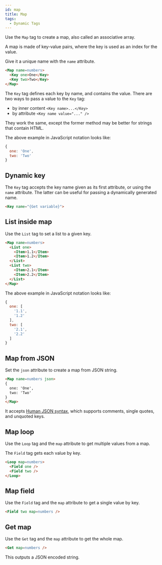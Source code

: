 ```yaml
---
id: map
title: Map
tags:
  - Dynamic Tags
---
```

Use the `Map` tag to create a map, also called an associative array.

A map is made of key-value pairs, where the key is used as an index for the value.

Give it a unique name with the `name` attribute.

```html
<Map name=numbers>
  <Key one>One</Key>
  <Key two>Two</Key>
</Map>
```

The `Key` tag defines each key by name, and contains the value. There are two ways to pass a value to the `Key` tag:

- by inner content `<Key name>...</Key>` 
- by attribute `<Key name value="..." />`

They work the same, except the former method may be better for strings that contain HTML.

The above example in JavaScript notation looks like:

```js
{
  one: 'One',
  two: 'Two'
}
```

## Dynamic key

The `Key` tag accepts the key name given as its first attribute, or using the `name` attribute. The latter can be useful for passing a dynamically generated name.

```html
<Key name="{Get variable}">
```

## List inside map

Use the `List` tag to set a list to a given key.

```html
<Map name=numbers>
  <List one>
    <Item>1.1</Item>
    <Item>1.2</Item>
  </List>
  <List two>
    <Item>2.1</Item>
    <Item>2.2</Item>
  </List>
</Map>
```

The above example in JavaScript notation looks like:

```js
{
  one: [
    '1.1',
    '1.2'
  ],
  two: [
    '2.1',
    '2.2'
  ]
}
```

## Map from JSON

Set the `json` attribute to create a map from JSON string.

```html
<Map name=numbers json>
{
  one: 'One',
  two: 'Two'
}
</Map>
```

It accepts [Human JSON syntax](https://hjson.github.io/), which supports comments, single quotes, and unquoted keys.

## Map loop

Use the `Loop` tag and the `map` attribute to get multiple values from a map.

The `Field` tag gets each value by key.

```html
<Loop map=numbers>
  <Field one />
  <Field two />
</Loop>
```

## Map field

Use the `Field` tag and the `map` attribute to get a single value by key.

```html
<Field two map=numbers />
```

## Get map

Use the `Get` tag and the `map` attribute to get the whole map.

```html
<Get map=numbers />
```

This outputs a JSON encoded string.